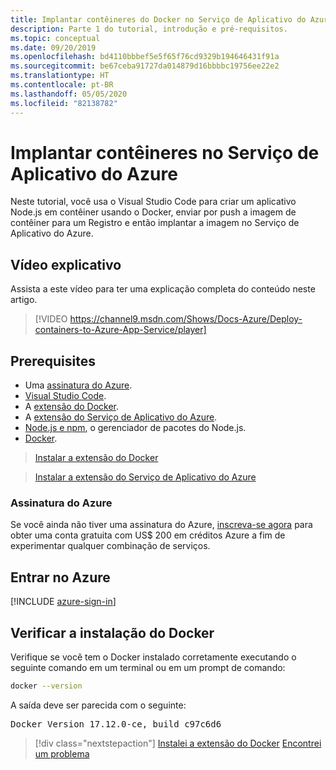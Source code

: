 ```yaml
---
title: Implantar contêineres do Docker no Serviço de Aplicativo do Azure usando o Visual Studio Code
description: Parte 1 do tutorial, introdução e pré-requisitos.
ms.topic: conceptual
ms.date: 09/20/2019
ms.openlocfilehash: bd4110bbbef5e5f65f76cd9329b194646431f91a
ms.sourcegitcommit: be67ceba91727da014879d16bbbbc19756ee22e2
ms.translationtype: HT
ms.contentlocale: pt-BR
ms.lasthandoff: 05/05/2020
ms.locfileid: "82138782"
---
```

# <a name="deploy-containers-to-azure-app-service"></a>Implantar contêineres no Serviço de Aplicativo do Azure

Neste tutorial, você usa o Visual Studio Code para criar um aplicativo Node.js em contêiner usando o Docker, enviar por push a imagem de contêiner para um Registro e então implantar a imagem no Serviço de Aplicativo do Azure.

## <a name="walkthrough-video"></a>Vídeo explicativo

Assista a este vídeo para ter uma explicação completa do conteúdo neste artigo.

> [!VIDEO https://channel9.msdn.com/Shows/Docs-Azure/Deploy-containers-to-Azure-App-Service/player]

## <a name="prerequisites"></a>Prerequisites

- Uma [assinatura do Azure](#azure-subscription).
- [Visual Studio Code](https://code.visualstudio.com/).
- A [extensão do Docker](https://marketplace.visualstudio.com/items?itemName=ms-azuretools.vscode-docker).
- A [extensão do Serviço de Aplicativo do Azure](https://marketplace.visualstudio.com/items?itemName=ms-azuretools.vscode-azureappservice).
- [Node.js e npm](https://nodejs.org/en/download), o gerenciador de pacotes do Node.js.
- [Docker](https://www.docker.com/community-edition).

> <a class="tutorial-install-extension-btn" href="https://marketplace.visualstudio.com/items?itemName=ms-azuretools.vscode-docker">Instalar a extensão do Docker</a>

> <a class="tutorial-install-extension-btn" href="https://marketplace.visualstudio.com/items?itemName=ms-azuretools.vscode-azureappservice">Instalar a extensão do Serviço de Aplicativo do Azure</a>

### <a name="azure-subscription"></a>Assinatura do Azure

Se você ainda não tiver uma assinatura do Azure, [inscreva-se agora](https://azure.microsoft.com/free/?utm_source=campaign&utm_campaign=vscode-tutorial-docker-extension&mktingSource=vscode-tutorial-docker-extension) para obter uma conta gratuita com US$ 200 em créditos Azure a fim de experimentar qualquer combinação de serviços.

## <a name="sign-in-to-azure"></a>Entrar no Azure

[!INCLUDE [azure-sign-in](includes/azure-sign-in.md)]

## <a name="verify-docker-install"></a>Verificar a instalação do Docker

Verifique se você tem o Docker instalado corretamente executando o seguinte comando em um terminal ou em um prompt de comando:

```bash
docker --version
```

A saída deve ser parecida com o seguinte:

<pre>
Docker Version 17.12.0-ce, build c97c6d6
</pre>

> [!div class="nextstepaction"]
> [Instalei a extensão do Docker](tutorial-vscode-docker-node-02.md) [Encontrei um problema](https://www.research.net/r/PWZWZ52?tutorial=docker-extension&step=getting-started)

